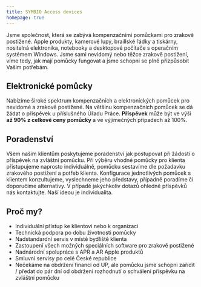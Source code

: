```yaml
---
title: SYMBIO Access devices
homepage: true
---
```

Jsme společnost, která se zabývá kompenzačními pomůckami pro zrakově postižené. Apple produkty, kamerové lupy, braillské řádky a tiskárny, nositelná elektronika, notebooky a desktopové počítače s operačním systémem Windows.
Jsme sami nevidomý nebo těžce zrakově postižení, víme tedy, jak mají pomůcky fungovat a jsme schopni se plně přizpůsobit Vašim potřebám.

## Elektronické pomůcky

Nabízíme široké spektrum kompenzačních a elektronických pomůcek pro nevidomé a
zrakově postižené. Na většinu kompenzačních pomůcek se dá žádat o příspěvek u
příslušného Úřadu Práce. **Příspěvek** může být ve výši **až 90% z celkové ceny**
**pomůcky** a ve výjimečných případech až 100%.

## Poradenství

Všem našim klientům poskytujeme poradenství jak postupovat při žádosti o
příspěvek na zvláštní pomůcku. Při výběru vhodné pomůcky pro klienta
přistupujeme naprosto individuálně, pomůcku sestavíme dle požadavku zrakového
postižení a potřeb klienta. Konfigurace jednotlivých pomůcek s klientem
konzultujeme, vyslechneme jeho představy, případně poradíme či doporučíme
alternativy. V případě jakýchkoliv dotazů ohledně příspěvků nás kontaktujte.
Naší ideou je individualita.

## Proč my?

- Individuální přístup ke klientovi nebo k organizaci
- Technická podpora po dobu životnosti pomůcky
- Nadstandardní servis v místě bydliště klienta
- Zastoupení všech možných speciálních software pro zrakově postižené
- Nadnárodní spolupráce s APR a AR Apple produktů
- Smluvní servisy po celé České republice
- Nečekáme na obdržení financí od UP, ale pomůcku jsme schopni zařídit / předat do pár dní od obdržení rozhodnutí o schválení příspěvku na zvláštní pomůcku
